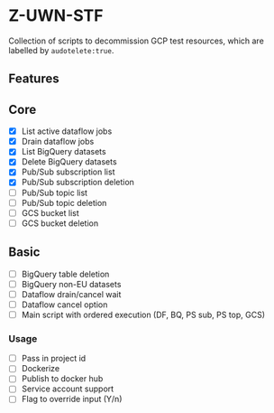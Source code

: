 # Z-UWN-STF

Collection of scripts to decommission GCP test resources, which are labelled by `audotelete:true`.

## Features

## Core

- [x] List active dataflow jobs
- [x] Drain dataflow jobs
- [x] List BigQuery datasets
- [x] Delete BigQuery datasets 
- [x] Pub/Sub subscription list
- [x] Pub/Sub subscription deletion
- [ ] Pub/Sub topic list
- [ ] Pub/Sub topic deletion
- [ ] GCS bucket list
- [ ] GCS bucket deletion

## Basic

- [ ] BigQuery table deletion
- [ ] BigQuery non-EU datasets
- [ ] Dataflow drain/cancel wait
- [ ] Dataflow cancel option
- [ ] Main script with ordered execution (DF, BQ, PS sub, PS top, GCS)

### Usage

- [ ] Pass in project id
- [ ] Dockerize
- [ ] Publish to docker hub
- [ ] Service account support
- [ ] Flag to override input (Y/n)